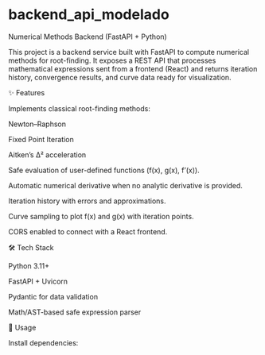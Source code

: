 # backend_api_modelado

Numerical Methods Backend (FastAPI + Python)

This project is a backend service built with FastAPI to compute numerical methods for root-finding. It exposes a REST API that processes mathematical expressions sent from a frontend (React) and returns iteration history, convergence results, and curve data ready for visualization.

✨ Features

Implements classical root-finding methods:

Newton–Raphson

Fixed Point Iteration

Aitken’s Δ² acceleration

Safe evaluation of user-defined functions (f(x), g(x), f’(x)).

Automatic numerical derivative when no analytic derivative is provided.

Iteration history with errors and approximations.

Curve sampling to plot f(x) and g(x) with iteration points.

CORS enabled to connect with a React frontend.

🛠️ Tech Stack

Python 3.11+

FastAPI + Uvicorn

Pydantic for data validation

Math/AST-based safe expression parser

🚀 Usage

Install dependencies:
